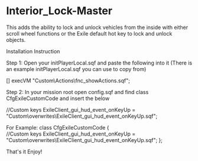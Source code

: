 # Interior_Lock-Master
This adds the ability to lock and unlock vehicles from the inside with either scroll wheel functions or the Exile default hot key to lock and unlock objects.

Installation Instruction

Step 1: Open your initPlayerLocal.sqf and paste the following into it (There is an example initPlayerLocal.sqf you can use to copy from)

[] execVM "Custom\Actions\fnc_showActions.sqf";

Step 2: In your mission root open config.sqf and find class CfgExileCustomCode and insert the below

//Custom keys
ExileClient_gui_hud_event_onKeyUp = "Custom\overwrites\ExileClient_gui_hud_event_onKeyUp.sqf";

For Example:
class CfgExileCustomCode 
{	
	//Custom keys
	ExileClient_gui_hud_event_onKeyUp = "Custom\overwrites\ExileClient_gui_hud_event_onKeyUp.sqf";
};

That's it Enjoy!
